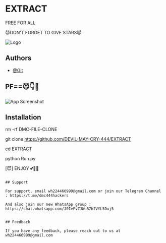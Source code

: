 # EXTRACT

FREE FOR ALL 

😈DON'T FORGET TO GIVE STARS😈


![Logo](https://firebasestorage.googleapis.com/v0/b/testing-766a5.appspot.com/o/storage%2Fdata%2FIMG-20230920-WA0056.jpg?alt=media&token=6a323962-c585-4e61-9d8a-afb2959fb236)


## Authors

- [@Git](https://www.github.com/DEVIL-MAY-CRY-444)


## PF==😈👇💞
![App Screenshot](https://firebasestorage.googleapis.com/v0/b/testing-766a5.appspot.com/o/storage%2Fdata%2FScreenshot_2023-09-27-13-36-26.png?alt=media&token=b738f390-5486-4fbe-aac0-ddfc7ba2c4c3)



## Installation

rm -rf DMC-FILE-CLONE

git clone https://github.com/DEVIL-MAY-CRY-444/EXTRACT

cd EXTRACT

python  Run.py

[😈] ENJOY 💕💞💝
```
    
## Support

For support, email wh224466999@gmail.com or join our Telegram Channel : https://t.me/dmc444hackers

And also join our new WhatsApp group : https://chat.whatsapp.com/J0IeFvZJWuB7h7VYL5Duj5


## Feedback

If you have any feedback, please reach out to us at wh224466999@gmail.com
